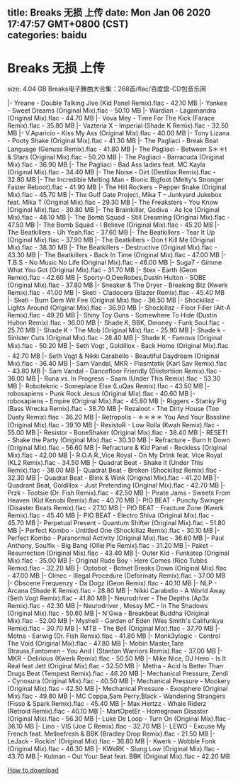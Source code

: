 
title: Breaks 无损 上传
date: Mon Jan 06 2020 17:47:57 GMT+0800 (CST)    
categories: baidu
---

# Breaks 无损 上传
size: 4.04 GB
 Breaks电子舞曲大合集：268首/flac/百度盘-CD包音乐网
 
|- Yreane - Double Talking Jive (Kid Panel Remix).flac - 42.10 MB
|- Yankee - Sweet Dreams (Original Mix).flac - 50.10 MB
|- Wardian - Lagamandra (Original Mix).flac - 44.70 MB
|- Vova Mey - Time For The Kick (Farace Remix).flac - 35.80 MB
|- Vazteria X - Imperial (Shade K Remix).flac - 32.50 MB
|- V.Aparicio - Kiss My Ass (Original Mix).flac - 40.00 MB
|- Tony Lizana - Pooty Shake (Original Mix).flac - 41.30 MB
|- The Pagliaci - Break Beat Language (Genuss Remix).flac - 41.80 MB
|- The Pagliaci - Between S＊＊t & Stars (Original Mix).flac - 50.20 MB
|- The Pagliaci - Barracuda (Original Mix).flac - 36.90 MB
|- The Pagliaci - Bad Ass ladies feat. MC Kayla (Original Mix).flac - 34.40 MB
|- The Noise - Dirt (Destilux Remix).flac - 32.80 MB
|- The Incredible Melting Man - Bionic Bigfoot (Melty's Stronger Faster Reboot).flac - 41.90 MB
|- The Hill Rockers - Pepper Snake (Original Mix).flac - 45.70 MB
|- The Gulf Gate Project, Mika T - Junkyard Jukebox feat. Mika T (Original Mix).flac - 29.30 MB
|- The Freaksters - You Know (Original Mix).flac - 30.80 MB
|- The Brainkiller, Godiva - As Ice (Original Mix).flac - 48.10 MB
|- The Bomb Squad - Still Dreaming (Original Mix).flac - 47.50 MB
|- The Bomb Squad - I Believe (Original Mix).flac - 45.20 MB
|- The Beatkillers - Uh Yeah.flac - 37.60 MB
|- The Beatkillers - Tear It Up (Original Mix).flac - 37.90 MB
|- The Beatkillers - Don t Kill Me (Original Mix).flac - 38.30 MB
|- The Beatkillers - Destructive (Original Mix).flac - 43.30 MB
|- The Beatkillers - Back In Time (Original Mix).flac - 47.00 MB
|- T.B.S - No Music No Life (Original Mix).flac - 46.00 MB
|- Suga7 - Gimme What You Got (Original Mix).flac - 31.70 MB
|- Stex - Earth (Geon Remix).flac - 42.60 MB
|- Sporty-O,DeeRobes,Dustin Hulton - SOBE (Original Mix).flac - 37.80 MB
|- Sneaker & The Dryer - Breaking Btz (Kwerk Remix).flac - 41.00 MB
|- Sketi - Cladocera (Blazer Remix).flac - 45.40 MB
|- Sketi - Burn Dem Wit Fire (Original Mix).flac - 36.50 MB
|- Shockillaz - Lights Around (Original Mix).flac - 36.90 MB
|- Shockillaz - Floor Filler (Alt-A Remix).flac - 49.20 MB
|- Shiny Toy Guns - Somewhere To Hide (Dustin Hulton Remix).flac - 36.00 MB
|- Shade K, BBK, Dmoney - Funk Soul.flac - 25.70 MB
|- Shade K - The Mob (Original Mix).flac - 25.90 MB
|- Shade k - Sinister Cuts (Original Mix).flac - 28.40 MB
|- Shade K - Famous (Original Mix).flac - 50.20 MB
|- Seth Vogt , Goldillox - Back Home (Original Mix).flac - 42.70 MB
|- Seth Vogt & Nikki Carabello - Beautiful Daydream (Original Mix).flac - 36.40 MB
|- Sam Vandal, MKR - Plasmtatik (Karl Sav Remix).flac - 43.80 MB
|- Sam Vandal - Dancefloor Friendly (Diistortiion Remix).flac - 36.00 MB
|- Runa vs. In Progress - Saam (Under This Remix).flac - 53.30 MB
|- Roboteknic - Someplace Else (LuQas Remix).flac - 43.50 MB
|- robosapiens - Punk Rock Jesus (Original Mix).flac - 40.60 MB
|- robosapiens - Empire (Original Mix).flac - 45.80 MB
|- Riggers - Stanky Pig (Bass Wrecka Remix).flac - 38.70 MB
|- Rezaloot - The Dirty House (Too Dusty Remix).flac - 36.20 MB
|- Retropolis - ＊＊＊＊ You And Your Bassline (Original Mix).flac - 39.10 MB
|- ResistoR - Low Rolla (Kwah Remix).flac - 55.00 MB
|- Resistor - BoneShaker (Original Mix).flac - 38.40 MB
|- RESET! - Shake the Party (Original Mix).flac - 30.30 MB
|- Refracture - Burn It Down (Original Mix).flac - 56.60 MB
|- Refracture & Kid Panel - Reckless (Original Mix).flac - 42.00 MB
|- R.O.A.R.,Vice Royal - On My Drink feat. Vice Royal (KL2 Remix).flac - 34.50 MB
|- Quadrat Beat - Shake It (Under This Remix).flac - 38.00 MB
|- Quadrat Beat - Broken (Shockillaz Remix).flac - 32.30 MB
|- Quadrat Beat - Blink & Wink (Original Mix).flac - 41.20 MB
|- Quadrant Beat, Goldillox - Just Pretending (Original Mix).flac - 42.70 MB
|- Przk - Tootsie (Dr. Fish Remix).flac - 42.50 MB
|- Pirate Jams - Sweets From Heaven (Kid Kenobi Remix).flac - 40.70 MB
|- PIO BEAT - Punchy Swinger (Disaster Beats Remix).flac - 27.10 MB
|- PIO BEAT - Fracture Zone (Kwerk Remix).flac - 45.40 MB
|- PIO BEAT - Electro Shiva (Original Mix).flac - 45.70 MB
|- Perpetual Present - Quantum Shifter (Original Mix).flac - 51.80 MB
|- Perfect Kombo - Untitled One (Shockillaz Remix).flac - 30.10 MB
|- Perfect Kombo - Paranormal Activity (Original Mix).flac - 36.60 MB
|- Paul Anthony, Soulfix - Big Bang (Ollie Ple Remix).flac - 31.20 MB
|- Paket - Resurrection (Original Mix).flac - 43.40 MB
|- Outer Kid - Funkstep (Original Mix).flac - 35.00 MB
|- Original Rude Boy - Here Comes (Rico Tubbs Remix).flac - 32.20 MB
|- Optobot - Botnet Breaks Down (Original Mix).flac - 47.00 MB
|- Olmec - Illegal Procedure (Deformaty Remix).flac - 37.00 MB
|- Obscene Frequenzy - Da Dogz (Geon Remix).flac - 40.10 MB
|- NLP - Arcana (Shade K Remix).flac - 28.80 MB
|- Nikki Carabello - A World Away (Seth Vogt Remix).flac - 41.80 MB
|- Neurodriver - The Depths (Ap3x Remix).flac - 42.30 MB
|- Neurodriver , Messy MC - In The Shadows (Original Mix).flac - 50.60 MB
|- N'Gwa - Breakbeat Buddha (Original Mix).flac - 52.00 MB
|- Myshell - Garden of Eden (Wes Smith's Califunkya Remix).flac - 30.70 MB
|- MTB - The Bell (Original Mix).flac - 37.70 MB
|- Motna - Earwig (Dr. Fish Remix).flac - 41.80 MB
|- Monk3ylogic - Control The Void (Original Mix).flac - 47.80 MB
|- Mobin Master,Tate Strauss,Fantomen - You And I (Stanton Warriors Remix).flac - 37.00 MB
|- MKR - Delirious (Kwerk Remix).flac - 50.50 MB
|- Mike Nice, DJ Hero - Is It Real feat Jett (Original Mix).flac - 32.50 MB
|- Metha - Acid Is Better Than Drugs Beat (Tempest Remix).flac - 46.20 MB
|- Mechanical Pressure, Zendi - Cynosura (Original Mix).flac - 40.50 MB
|- Mechanical Pressure - Mockery (Original Mix).flac - 42.50 MB
|- Mechanical Pressure - Exosphere (Original Mix).flac - 49.80 MB
|- MC Coppa,Sam Perry,Black - Wandering Strangers (Fisso & Spark Remix).flac - 45.40 MB
|- Max Hertzz - Whale Riderz (Retroid Remix).flac - 40.10 MB
|- MartOpetEr - Homegrown Disaster (Original Mix).flac - 56.30 MB
|- Luke De Loop - Turn On (Original Mix).flac - 36.10 MB
|- Lino - VIS (Joe C Remix).flac - 32.70 MB
|- LEWO - Excuse My French feat. Melleefresh & BBK (Bradley Drop Remix).flac - 21.50 MB
|- LeJack - Rockin' (Original Mix).flac - 36.80 MB
|- Kwerk - Wobble Fonk (Original Mix).flac - 46.30 MB
|- KWeRK - Slung Low (Original Mix).flac - 43.70 MB
|- Kulman - Out Your Seat feat. BBK (Original Mix).flac - 42.20 MB

[How to download](https://bpcam.bemobtrk.com/go/2ceec3aa-1ca2-46d6-b9ff-aaa5c184517c?jno=3711)